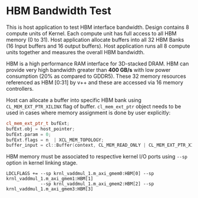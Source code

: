 HBM Bandwidth Test
===================

This is host application to test HBM interface bandwidth. Design contains 8 compute units of Kernel. Each compute unit has full access to all HBM memory (0 to 31). Host application allocate buffers into all 32 HBM Banks (16 Input buffers and 16 output buffers). Host application runs all 8 compute units together and measures the overall HBM bandwidth.

HBM is a high performance RAM interface for 3D-stacked DRAM. HBM can provide very  high bandwidth  greater than **400 GB/s** with low power consumption (20% as compared to GDDR5). These 32 memory resources referenced as HBM [0:31] by v++ and these are accessed via 16 memory controllers.

Host can allocate a buffer into specific HBM bank using `CL_MEM_EXT_PTR_XILINX` flag of buffer. `cl_mem_ext_ptr` object needs to be used in cases where memory assignment is done by user explicitly:

```c++
cl_mem_ext_ptr_t bufExt;
bufExt.obj = host_pointer;
bufExt.param = 0;
bufExt.flags = n  | XCL_MEM_TOPOLOGY; 
buffer_input = cl::Buffer(context, CL_MEM_READ_ONLY | CL_MEM_EXT_PTR_XILINX | CL_MEM_USE_HOST_PTR, size, &bufExt, &err));
```

HBM memory must be associated to respective kernel I/O ports using `--sp` option in kernel linking stage.

```
LDCLFLAGS += --sp krnl_vaddmul_1.m_axi_gmem0:HBM[0] --sp krnl_vaddmul_1.m_axi_gmem1:HBM[1] 
             --sp krnl_vaddmul_1.m_axi_gmem2:HBM[2] --sp krnl_vaddmul_1.m_axi_gmem3:HBM[3]
```
